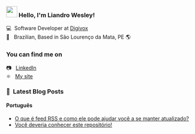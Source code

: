 ### <img src="https://media.giphy.com/media/hvRJCLFzcasrR4ia7z/giphy.gif" width="30px"> Hello, I'm Liandro Wesley!

💻 &nbsp;Software Developer at [Digivox](https://digivox.com.br) <br>
🏡 &nbsp; Brazilian, Based in São Lourenço da Mata, PE 🌎

### You can find me on

📷 &nbsp; [LinkedIn](https://linkedin.com/in/liandrowesley) <br>
⚛️ &nbsp; [My site](https://liandrowesley.dev) <br>

### 📕 &nbsp;Latest Blog Posts


#### Português

<!-- BLOG:START -->
- [O que é feed RSS  e como ele pode ajudar você a se manter atualizado?](https://liandrowesley.dev/blog/o-que-e-feed-rss-e-como-ele-pode-ajudar-voce-a-se-manter-atualizado)
- [Você deveria conhecer este repositório!](https://liandrowesley.dev/blog/voce-deveria-conhecer-este-repositorio)
<!-- BLOG:END -->

